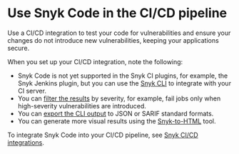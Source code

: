 # Use Snyk Code in the CI/CD pipeline

Use a CI/CD integration to test your code for vulnerabilities and ensure your changes do not introduce new vulnerabilities, keeping your applications secure.

When you set up your CI/CD integration, note the following:

* Snyk Code is not yet supported in the Snyk CI plugins, for example, the Snyk Jenkins plugin, but you can use the [Snyk CLI](../../snyk-cli/scan-and-maintain-projects-using-the-cli/using-snyk-code-from-the-cli/) to integrate with your CI server.
* You can [filter the results](../../snyk-cli/scan-and-maintain-projects-using-the-cli/using-snyk-code-from-the-cli/working-with-the-snyk-code-cli-results.md#filter-results-by-severity-level) by severity, for example, fail jobs only when high-severity vulnerabilities are introduced.
* You can [export the CLI output](../../snyk-cli/scan-and-maintain-projects-using-the-cli/using-snyk-code-from-the-cli/working-with-the-snyk-code-cli-results.md#export-test-results) to JSON or SARIF standard formats.
* You can generate more visual results using the [Snyk-to-HTML](../../snyk-cli/scan-and-maintain-projects-using-the-cli/cli-tools/snyk-to-html/) tool.

To integrate Snyk Code into your CI/CD pipeline, see [Snyk CI/CD integrations](../../integrate-with-snyk/snyk-ci-cd-integrations/).
